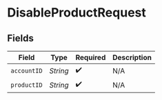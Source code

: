 # DisableProductRequest


## Fields

| Field              | Type               | Required           | Description        |
| ------------------ | ------------------ | ------------------ | ------------------ |
| `accountID`        | *String*           | :heavy_check_mark: | N/A                |
| `productID`        | *String*           | :heavy_check_mark: | N/A                |